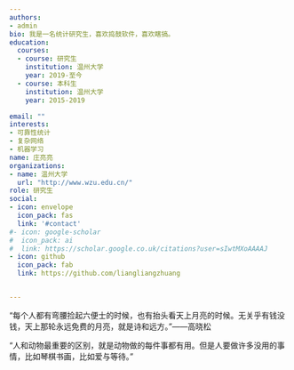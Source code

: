 ```yaml
---
authors:
- admin
bio: 我是一名统计研究生，喜欢捣鼓软件，喜欢瞎搞。
education:
  courses:
  - course: 研究生
    institution: 温州大学
    year: 2019-至今
  - course: 本科生
    institution: 温州大学
    year: 2015-2019

email: ""
interests:
- 可靠性统计
- 复杂网络
- 机器学习
name: 庄亮亮
organizations:
- name: 温州大学
  url: "http://www.wzu.edu.cn/"
role: 研究生
social:
- icon: envelope
  icon_pack: fas
  link: '#contact'
#- icon: google-scholar
#  icon_pack: ai
#  link: https://scholar.google.co.uk/citations?user=sIwtMXoAAAAJ
- icon: github
  icon_pack: fab
  link: https://github.com/liangliangzhuang


---
```


“每个人都有弯腰捡起六便士的时候，也有抬头看天上月亮的时候。无关乎有钱没钱，天上那轮永远免费的月亮，就是诗和远方。”——高晓松

“人和动物最重要的区别，就是动物做的每件事都有用。但是人要做许多没用的事情，比如琴棋书画，比如爱与等待。”

